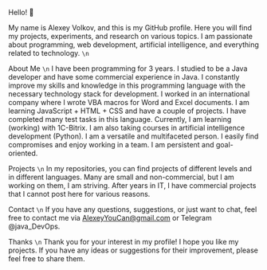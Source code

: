

<!--
**Alexiisssss/Alexiisssss** is a ✨ _special_ ✨ repository because its `README.md` (this file) appears on your GitHub profile.

Here are some ideas to get you started:

- 🔭 I’m currently working on ...
- 🌱 I’m currently learning ...
- 👯 I’m looking to collaborate on ...
- 🤔 I’m looking for help with ...
- 💬 Ask me about ...
- 📫 How to reach me: ...
- 😄 Pronouns: ...
- ⚡ Fun fact: ...
-->

Hello! 👋

My name is Alexey Volkov, and this is my GitHub profile. Here you will find my projects, experiments, and research on various topics. I am passionate about programming, web development, artificial intelligence, and everything related to technology. `\n`

About Me `\n`
I have been programming for 3 years. I studied to be a Java developer and have some commercial experience in Java. I constantly improve my skills and knowledge in this programming language with the necessary technology stack for development. I worked in an international company where I wrote VBA macros for Word and Excel documents. I am learning JavaScript + HTML + CSS and have a couple of projects. I have completed many test tasks in this language. Currently, I am learning (working) with 1C-Bitrix. I am also taking courses in artificial intelligence development (Python). I am a versatile and multifaceted person. I easily find compromises and enjoy working in a team. I am persistent and goal-oriented.

Projects `\n`
In my repositories, you can find projects of different levels and in different languages. Many are small and non-commercial, but I am working on them, I am striving. After years in IT, I have commercial projects that I cannot post here for various reasons.

Contact `\n`
If you have any questions, suggestions, or just want to chat, feel free to contact me via AlexeyYouCan@gmail.com or Telegram @java_DevOps.

Thanks `\n`
Thank you for your interest in my profile! I hope you like my projects. If you have any ideas or suggestions for their improvement, please feel free to share them.
